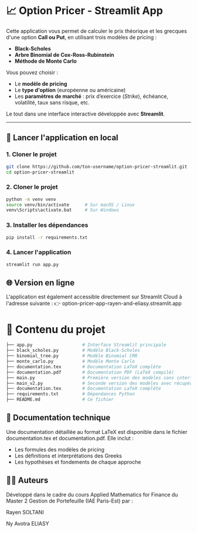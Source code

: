 # 📈 Option Pricer - Streamlit App

Cette application vous permet de calculer le prix théorique et les grecques d'une option **Call ou Put**, en utilisant trois modèles de pricing :

- **Black-Scholes**
- **Arbre Binomial de Cox-Ross-Rubinstein**
- **Méthode de Monte Carlo**

Vous pouvez choisir :
- Le **modèle de pricing**
- Le **type d'option** (européenne ou américaine)
- Les **paramètres de marché** : prix d’exercice (*Strike*), échéance, volatilité, taux sans risque, etc.

Le tout dans une interface interactive développée avec **Streamlit**.

---

## 🚀 Lancer l'application en local

### 1. Cloner le projet

```bash
git clone https://github.com/ton-username/option-pricer-streamlit.git
cd option-pricer-streamlit
```

### 2. Cloner le projet

```bash
python -m venv venv
source venv/bin/activate      # Sur macOS / Linux
venv\Scripts\activate.bat     # Sur Windows
```

### 3. Installer les dépendances

```bash
pip install -r requirements.txt
```

### 4. Lancer l'application

```bash
streamlit run app.py
```

## 🌐 Version en ligne

L'application est également accessible directement sur Streamlit Cloud à l'adresse suivante :
👉 option-pricer-app-rayen-and-eliasy.streamlit.app

# 📂 Contenu du projet

```bash
├── app.py                   # Interface Streamlit principale
├── black_scholes.py         # Modèle Black-Scholes
├── binomial_tree.py         # Modèle Binomial CRR
├── monte_carlo.py           # Modèle Monte Carlo
├── documentation.tex        # Documentation LaTeX complète
├── documentation.pdf        # Documentation PDF (LaTeX compilé)
├── main.py                  # Première version des modèles sans interface graphique et manuelle
├── main_v2.py               # Seconde version des modèles avec récupération des prix sur Yahoo Finance
├── documentation.tex        # Documentation LaTeX complète
├── requirements.txt         # Dépendances Python
├── README.md                # Ce fichier
```

## 📄 Documentation technique

Une documentation détaillée au format LaTeX est disponible dans le fichier documentation.tex et documentation.pdf.
Elle inclut :

- Les formules des modèles de pricing
- Les définitions et interprétations des Greeks
- Les hypothèses et fondements de chaque approche

## 👨‍💻 Auteurs
Développé dans le cadre du cours Applied Mathematics for Finance du Master 2 Gestion de Portefeuille (IAE Paris-Est)
par :

Rayen SOLTANI

Ny Avotra ELIASY